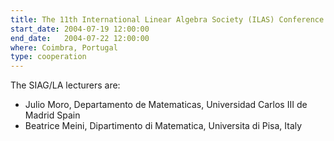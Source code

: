 ```yaml
---
title: The 11th International Linear Algebra Society (ILAS) Conference
start_date: 2004-07-19 12:00:00
end_date:   2004-07-22 12:00:00
where: Coimbra, Portugal
type: cooperation
---
```


The SIAG/LA lecturers are:

- Julio Moro, Departamento de Matematicas,
  Universidad Carlos III de Madrid Spain
- Beatrice Meini, Dipartimento di Matematica,
  Universita di Pisa, Italy


